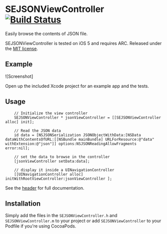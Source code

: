 # SEJSONViewController [![Build Status](https://travis-ci.org/SergioEstevao/SEJSONViewController.png?branch=master)](https://travis-ci.org/SergioEstevao/SEJSONViewController)

Easily browse the contents of JSON file.

SEJSONViewController is tested on iOS 5 and requires ARC. Released under the [MIT license](LICENSE).

## Example

![Screenshot]

Open up the included Xcode project for an example app and the tests.

## Usage

``` objc
    // Initialize the view controller
    SEJSONViewController * jsonViewController = [[SEJSONViewController alloc] init];

    // Read the JSON data
    id data = [NSJSONSerialization JSONObjectWithData:[NSData dataWithContentsOfURL:[[NSBundle mainBundle] URLForResource:@"data" withExtension:@"json"]] options:NSJSONReadingAllowFragments error:nil];
    
    // set the data to browse in the controller
    [jsonViewController setData:data];
    
    // display it inside a UINavigationController
    [[UINavigationController alloc] initWithRootViewController:jsonViewController ];
```

See the [header](SEJSONViewController/SEJSONViewController.h) for full documentation.

## Installation

Simply add the files in the `SEJSONViewController.h` and `SEJSONViewController.m` to your project or add `SEJSONViewController` to your Podfile if you're using CocoaPods.
